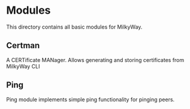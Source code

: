 # Modules
This directory contains all basic modules for MilkyWay.

## Certman
A CERTificate MANager. Allows generating and storing certificates from
MilkyWay CLI

## Ping
Ping module implements simple ping functionality for pinging peers.

